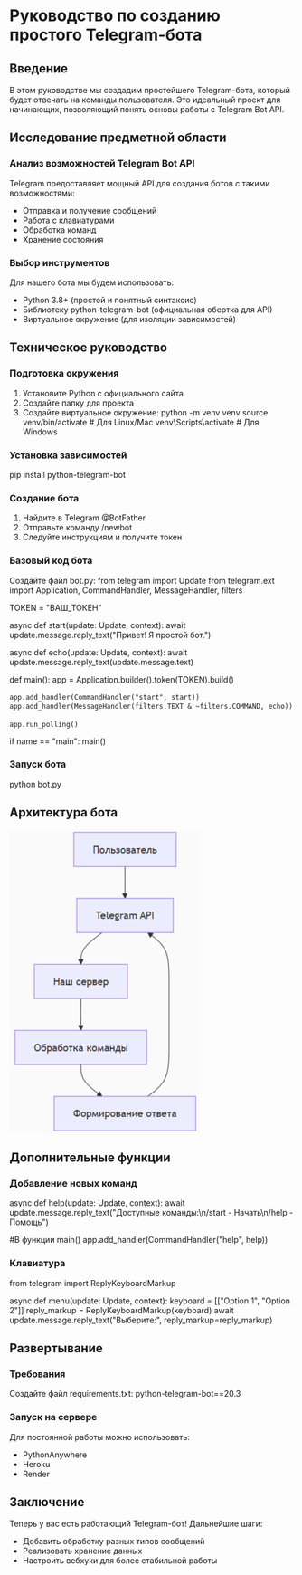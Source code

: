# Руководство по созданию простого Telegram-бота

## Введение
В этом руководстве мы создадим простейшего Telegram-бота, который будет отвечать на команды пользователя. Это идеальный проект для начинающих, позволяющий понять основы работы с Telegram Bot API.

## Исследование предметной области
### Анализ возможностей Telegram Bot API
Telegram предоставляет мощный API для создания ботов с такими возможностями:
- Отправка и получение сообщений
- Работа с клавиатурами
- Обработка команд
- Хранение состояния

### Выбор инструментов
Для нашего бота мы будем использовать:
- Python 3.8+ (простой и понятный синтаксис)
- Библиотеку python-telegram-bot (официальная обертка для API)
- Виртуальное окружение (для изоляции зависимостей)

## Техническое руководство
### Подготовка окружения
1. Установите Python с официального сайта
2. Создайте папку для проекта
3. Создайте виртуальное окружение:
python -m venv venv
source venv/bin/activate  # Для Linux/Mac
venv\Scripts\activate     # Для Windows

### Установка зависимостей
pip install python-telegram-bot

### Создание бота
1. Найдите в Telegram @BotFather
2. Отправьте команду /newbot
3. Следуйте инструкциям и получите токен

### Базовый код бота
Создайте файл bot.py:
from telegram import Update
from telegram.ext import Application, CommandHandler, MessageHandler, filters

TOKEN = "ВАШ_ТОКЕН"

async def start(update: Update, context):
    await update.message.reply_text("Привет! Я простой бот.")

async def echo(update: Update, context):
    await update.message.reply_text(update.message.text)

def main():
    app = Application.builder().token(TOKEN).build()
    
    app.add_handler(CommandHandler("start", start))
    app.add_handler(MessageHandler(filters.TEXT & ~filters.COMMAND, echo))
    
    app.run_polling()

if name == "main":
    main()

### Запуск бота
python bot.py

## Архитектура бота
![alt text](images/диаграмма.png)

## Дополнительные функции
### Добавление новых команд
async def help(update: Update, context):
    await update.message.reply_text("Доступные команды:\n/start - Начать\n/help - Помощь")

 #В функции main()
app.add_handler(CommandHandler("help", help))

### Клавиатура
from telegram import ReplyKeyboardMarkup

async def menu(update: Update, context):
    keyboard = [["Option 1", "Option 2"]]
    reply_markup = ReplyKeyboardMarkup(keyboard)
    await update.message.reply_text("Выберите:", reply_markup=reply_markup)

## Развертывание
### Требования
Создайте файл requirements.txt:
python-telegram-bot==20.3

### Запуск на сервере
Для постоянной работы можно использовать:
- PythonAnywhere
- Heroku
- Render

## Заключение
Теперь у вас есть работающий Telegram-бот! Дальнейшие шаги:
- Добавить обработку разных типов сообщений
- Реализовать хранение данных
- Настроить вебхуки для более стабильной работы